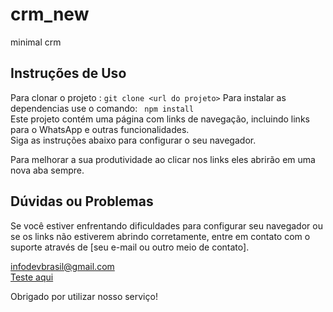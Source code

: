 # crm_new

minimal crm

## Instruções de Uso
Para clonar o projeto : `git clone <url do projeto>`
Para instalar as dependencias use o comando: ` npm install` <br>
Este projeto contém uma página com links de navegação, incluindo links para o WhatsApp e outras funcionalidades. <br> 
Siga as instruções abaixo para configurar o seu navegador.

Para melhorar a sua produtividade ao clicar nos links eles abrirão em uma nova aba sempre.

## Dúvidas ou Problemas

Se você estiver enfrentando dificuldades para configurar seu navegador ou se os links não estiverem abrindo corretamente, entre em contato com o suporte através de [seu e-mail ou outro meio de contato].

<infodevbrasil@gmail.com>
<br> 
[Teste aqui](https://crm-new-iusv.onrender.com) 
<br>

Obrigado por utilizar nosso serviço!
